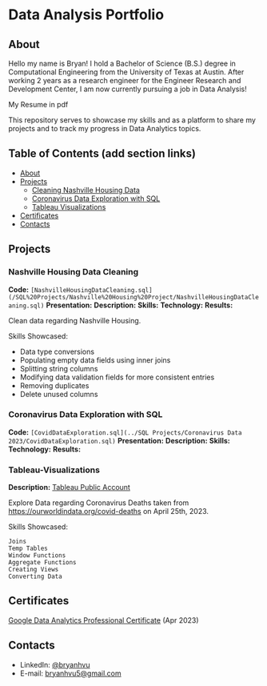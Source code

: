# Data Analysis Portfolio

## About

Hello my name is Bryan! I hold a Bachelor of Science (B.S.) degree in Computational Engineering from the University of Texas at Austin. After working 2 years as a research engineer for the Engineer Research and Development Center, I am now currently pursuing a job in Data Analysis!

My Resume in pdf

This repository serves to showcase my skills and as a platform to share my projects and to track my progress in Data Analytics topics.

## Table of Contents (add section links)
* [About](#About)
* [Projects](#Projects)
    * [Cleaning Nashville Housing Data](#Nashville) 
    * [Coronavirus Data Exploration with SQL](#Coronavirus)
    * [Tableau Visualizations](#Tableau)
* [Certificates](#Certificates)
* [Contacts](#Contacts)

## Projects

### Nashville Housing Data Cleaning <a name="Nashville"></a>
**Code:** `[NashvilleHousingDataCleaning.sql](/SQL%20Projects/Nashville%20Housing%20Project/NashvilleHousingDataCleaning.sql)`
**Presentation:**
**Description:**
**Skills:**
**Technology:**
**Results:**

Clean data regarding Nashville Housing. 

Skills Showcased:
* Data type conversions
* Populating empty data fields using inner joins
* Splitting string columns
* Modifying data validation fields for more consistent entries
* Removing duplicates
* Delete unused columns

### Coronavirus Data Exploration with SQL <a name="Coronavirus"></a>
**Code:** `[CovidDataExploration.sql](../SQL Projects/Coronavirus Data 2023/CovidDataExploration.sql)`
**Presentation:**
**Description:**
**Skills:**
**Technology:**
**Results:**

### Tableau-Visualizations <a name="Tableau"></a>
**Description:** [Tableau Public Account](https://public.tableau.com/app/profile/bryan.vu)

Explore Data regarding Coronavirus Deaths taken from https://ourworldindata.org/covid-deaths on April 25th, 2023.

Skills Showcased:

    Joins
    Temp Tables
    Window Functions
    Aggregate Functions
    Creating Views
    Converting Data




## Certificates
[Google Data Analytics Professional Certificate](https://coursera.org/share/05b0e4709e7fa4a2bec481c8273b871d) (Apr 2023)

## Contacts
* LinkedIn: [@bryanhvu](https://www.linkedin.com/in/bryan-vu-71b82113b/)
* E-mail: bryanhvu5@gmail.com
